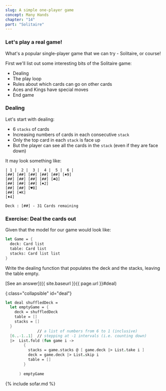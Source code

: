 ```yaml
---
slug: A simple one-player game
concept: Many Hands
chapter: "14"
part: "Solitaire"
---
```


### Let's play a real game!

What's a popular single-player game that we can try - Solitaire, or course!

First we'll list out some interesting bits of the Solitaire game:
- Dealing
- The play loop
- Rules about which cards can go on other cards
- Aces and Kings have special moves
- End game

### Dealing
Let's start with dealing:
  - 6 `stacks` of cards
  - Increasing numbers of cards in each consecutive `stack`
  - Only the top card in each `stack` is face up
  - But the player can see all the cards in the `stack` (even if they are face down)

It may look something like:
```
| 1 |  2 |  3 |  4 |  5 |  6 |
[##] [##] [##] [##] [##] [♠9]
[##] [##] [##] [##] [♣Q]
[##] [##] [##] [♠2]
[##] [##] [♥8]
[##] [♦K]
[♦4]

Deck : [##] - 31 Cards remaining
```

### Exercise: Deal the cards out

Given that the model for our game would look like:
```fsharp
let Game = {
  deck: Card list
  table: Card list
  stacks: Card list list
}
```

Write the dealing function that populates the deck and the stacks, leaving the table empty.

[See an answer]({{ site.baseurl }}{{ page.url }}#deal)

{:class="collapsible" id="deal"}
```fsharp
let deal shuffledDeck = 
  let emptyGame = {
    deck = shuffledDeck
    table = []
    stacks = []
  }
              // a list of numbers from 6 to 1 (inclusive)
  [6..-1..1]  // stepping at -1 intervals (i.e. counting down)
  |>  List.fold (fun game i -> 
        {
          stacks = game.stacks @ [ game.deck |> List.take i ]
          deck = game.deck |> List.skip i
          table = []
        }
      
      ) emptyGame
``` 

{% include sofar.md %}


<!-- 
__Play loop__: 
  - Take 3 cards from the remainder of the `deck`, place them on the `table`, and display the top one only to the player
  - Player can move the top card on the `table` onto a selected `stack`.  This reveals the next card in the `table` until there are no more on the `table`
  - Player may also choose to move a subset of the top-most face-up cards in a `stack` to the top of another `stack`.  If this reveals a face-down card on a `stack`, then it is turned face-up.

```
========= Solitaire ==========
| 1 |  2 |  3 |  4 |  5 |  6 |
[##] [##] [##] [##] [##] [♠9]
[##] [##] [##] [##] [♣Q]
[##] [##] [##] [♠2]
[##] [##] [♥8]
[##] [♦K]
[♦4]
--space--
Table: [##][##][♦5]
Deck : [##] - 32 Cards remaining
<t>able cards, <1-6> put on stack, <q>uit
```

So that means we have more "rows" to display for our game:
- Header - _1_
- Stack number - _1_
- Stacks - _6_
- A spacer - _1_
- Table  - _1_
- Deck - _1_
- Prompt - _1_
- __Total: 12__ -->